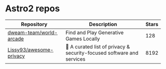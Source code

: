 # Astro2 repos

| Repository                                                            | Description                                                            | Stars |
| --------------------------------------------------------------------- | ---------------------------------------------------------------------- | ----- |
| [dweam-team/world-arcade](https://github.com/dweam-team/world-arcade) | Find and Play Generative Games Locally                                 | 128   |
| [Lissy93/awesome-privacy](https://github.com/Lissy93/awesome-privacy) | 🦄  A curated list of privacy & security-focused software and services | 8192  |
